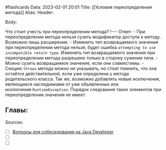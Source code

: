 #flashcards
Data: 2023-02-01 20:01
Title: [[Условия переопределения метода]]
Alias:
Header:




Body:



Что стоит учесть при переопределении метода?
!---
Ответ:
	- При переопределении метода нельзя сузить модификатор доступа к методу. Возможно лишь расширение. 
	- Изменить тип возвращаемого значения при переопределении метода нельзя, будет ошибка *`attempting to use incompatible return type`*. Изменять тип возвращаемого значения при переопределении метода разрешено только в сторону сужения типа.
	- Можно сузить возвращаемое значение, если они совместимы.
	- Секцию `throws` метода можно не указывать, но стоит помнить, что она остаётся действительной, если уже определена у метода родительского класса. Так же, возможно добавлять новые исключения, являющиеся наследниками от уже объявленных или исключения `RuntimeException`. Порядок следования таких элементов при переопределении значения не имеет.
<!--SR:!2023-02-05,1,130-->



Главы:
-


Sources:
- [ ] [Вопросы для собеседования на Java Developer](https://github.com/enhorse/java-interview/blob/master/README.md#%D0%9E%D0%9E%D0%9F)
- [ ] []()
- [ ] []()
